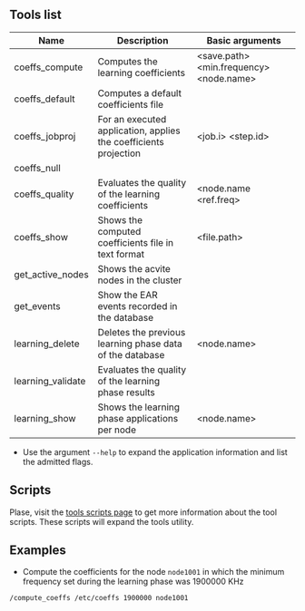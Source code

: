 Tools list
----------

| Name              | Description                                                      | Basic arguments                         |
| ----------------- | ---------------------------------------------------------------- | --------------------------------------- |
| coeffs_compute    | Computes the learning coefficients                               | <save.path> <min.frequency> <node.name> |
| coeffs_default    | Computes a default coefficients file                             |                                         |
| coeffs_jobproj    | For an executed application, applies the coefficients projection | <job.i> <step.id>                       |
| coeffs_null       |                                                                  |                                         |
| coeffs_quality    | Evaluates the quality of the learning coefficients               | <node.name <ref.freq>                   |
| coeffs_show       | Shows the computed coefficients file in text format              | <file.path>                             |
| get_active_nodes  | Shows the acvite nodes in the cluster                            |                                         |
| get_events        | Show the EAR events recorded in the database                     |                                         |
| learning_delete   | Deletes the previous learning phase data of the database         | <node.name>                             |
| learning_validate | Evaluates the quality of the learning phase results              |                                         |
| learning_show     | Shows the learning phase applications per node                   | <node.name>                             |

* Use the argument `--help` to expand the application information and list the admitted flags.

Scripts
-------
Plase, visit the [tools scripts page](../../etc/scripts/tools/README.md) to get more information about the tool scripts. These scripts will expand the tools utility.

Examples
--------
- Compute the coefficients for the node `node1001` in which the minimum frequency set during the learning phase was 1900000 KHz

`/compute_coeffs /etc/coeffs 1900000 node1001`